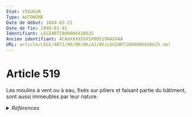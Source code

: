 ```yaml
---
État: VIGUEUR
Type: AUTONOME
Date de début: 1804-03-21
Date de fin: 2999-01-01
Identifiant: LEGIARTI000006428625
Ancien identifiant: ACAXXXXXXXX5X00519AAXXAA
URL: article/LEGI/ARTI/00/00/06/42/86/LEGIARTI000006428625.xml
---
```


<h1>Article 519</h1>

Les moulins à vent ou à eau, fixés sur piliers et faisant partie du bâtiment,
sont aussi immeubles par leur nature.


<details>
  <summary><em>Références</em></summary>

  <h2>Articles faisant référence à l'article</h2>
  
  <ul>
    <li>
      <a href="https://legal.tricoteuses.fr//redirection/LEGIARTI000032441332?vers=git&vers=legifrance">Code des postes et des communications électroniques - article L58 AUTONOME VIGUEUR, en vigueur depuis le 2016-10-23</a> CITATION source
    </li>
    <li>
      <a href="https://legal.tricoteuses.fr//redirection/LEGIARTI000032440808?vers=git&vers=legifrance">Ordonnance n° 2016-492 du 21 avril 2016 portant simplification des dispositions du code des postes et des communications électroniques relatives à l'institution de servitudes radioélectriques - article 1 ENTIEREMENT_MODIF</a> CITATION source
    </li>
  </ul>
  
  <h2>Références faites par l'article</h2>
  
  <ul>
    <li>
      2999-01-01 CITATION cible <a href="https://legal.tricoteuses.fr//redirection/LEGIARTI000032441332?vers=git&vers=legifrance">Code des postes et des communications électroniques - article L58 AUTONOME VIGUEUR, en vigueur depuis le 2016-10-23</a>
    </li>
    <li>
      CODIFICATION source Loi 1804-01-25
    </li>
    <li>
      CREATION source Loi 1804-01-25 promulguée le 4 février 1804
    </li>
    <li>
      2016-04-21 CITATION cible <a href="https://legal.tricoteuses.fr//redirection/LEGIARTI000032440808?vers=git&vers=legifrance">Ordonnance n° 2016-492 du 21 avril 2016 portant simplification des dispositions du code des postes et des communications électroniques relatives à l'institution de servitudes radioélectriques - article 1 ENTIEREMENT_MODIF</a>
    </li>
  </ul>
</details>
